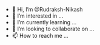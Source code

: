 - 👋 Hi, I’m @Rudraksh-Nikash
- 👀 I’m interested in ...
- 🌱 I’m currently learning ...
- 💞️ I’m looking to collaborate on ...
- 📫 How to reach me ...

<!---
Rudraksh-Nikash/Rudraksh-Nikash is a ✨ special ✨ repository because its `README.md` (this file) appears on your GitHub profile.
You can click the Preview link to take a look at your changes.
--->
